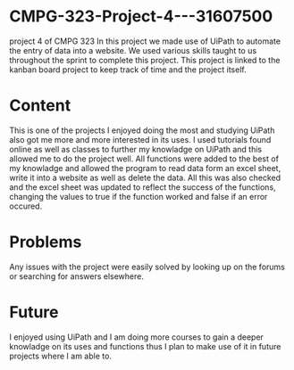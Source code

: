 # CMPG-323-Project-4---31607500
project 4 of CMPG 323
In this project we made use of UiPath to automate the entry of data into a website.
We used various skills taught to us throughout the sprint to complete this project.
This project is linked to the kanban board project to keep track of time and the project itself.

# Content

This is one of the projects I enjoyed doing the most and studying UiPath also got me more and more interested in its uses. I used tutorials found online as well as classes to further my knowladge on UiPath and this allowed me to do the project well.
All functions were added to the best of my knowladge and allowed the program to read data form an excel sheet, write it into a website as well as delete the data. All this was also checked and the excel sheet was updated to reflect the success of the functions, changing the values to true if the function worked and false if an error occured.

# Problems

Any issues with the project were easily solved by looking up on the forums or searching for answers elsewhere.

# Future

I enjoyed using UiPath and I am doing more courses to gain a deeper knowladge on its uses and functions thus I plan to make use of it in future projects where I am able to.
